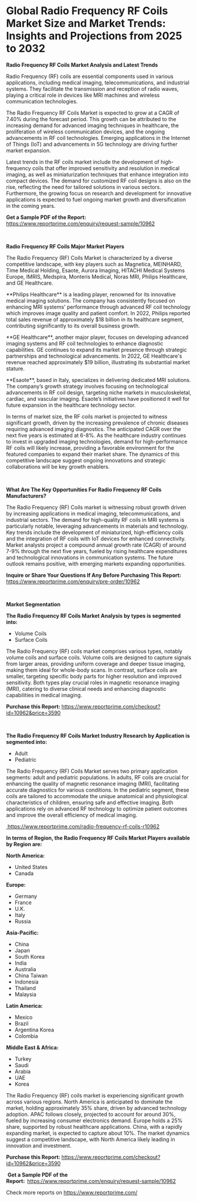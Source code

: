 <p><h1>Global Radio Frequency RF Coils Market Size and Market Trends: Insights and Projections from 2025 to 2032</h1></p><p><strong>Radio Frequency RF Coils Market Analysis and Latest Trends</strong></p>
<p><p>Radio Frequency (RF) coils are essential components used in various applications, including medical imaging, telecommunications, and industrial systems. They facilitate the transmission and reception of radio waves, playing a critical role in devices like MRI machines and wireless communication technologies.</p><p>The Radio Frequency RF Coils Market is expected to grow at a CAGR of 7.40% during the forecast period. This growth can be attributed to the increasing demand for advanced imaging techniques in healthcare, the proliferation of wireless communication devices, and the ongoing advancements in RF coil technologies. Emerging applications in the Internet of Things (IoT) and advancements in 5G technology are driving further market expansion.</p><p>Latest trends in the RF coils market include the development of high-frequency coils that offer improved sensitivity and resolution in medical imaging, as well as miniaturization techniques that enhance integration into compact devices. The demand for customized RF coil designs is also on the rise, reflecting the need for tailored solutions in various sectors. Furthermore, the growing focus on research and development for innovative applications is expected to fuel ongoing market growth and diversification in the coming years.</p></p>
<p><strong>Get a Sample PDF of the Report:&nbsp;</strong> <a href="https://www.reportprime.com/enquiry/request-sample/10962?utm_campaign=3137&utm_medium=2&utm_source=Github&utm_content=ia&utm_term=20032025&utm_id=radio-frequency-rf-coils">https://www.reportprime.com/enquiry/request-sample/10962</a></p>
<p>&nbsp;</p>
<p><strong>Radio Frequency RF Coils Major Market Players</strong></p>
<p><p>The Radio Frequency (RF) Coils Market is characterized by a diverse competitive landscape, with key players such as Magnetica, MEINHARD, Time Medical Holding, Esaote, Aurora Imaging, HITACHI Medical Systems Europe, IMRIS, Medspira, Monteris Medical, Noras MRI, Philips Healthcare, and GE Healthcare.</p><p>**Philips Healthcare** is a leading player, renowned for its innovative medical imaging solutions. The company has consistently focused on enhancing MRI systems' performance through advanced RF coil technology which improves image quality and patient comfort. In 2022, Philips reported total sales revenue of approximately $18 billion in its healthcare segment, contributing significantly to its overall business growth.</p><p>**GE Healthcare**, another major player, focuses on developing advanced imaging systems and RF coil technologies to enhance diagnostic capabilities. GE continues to expand its market presence through strategic partnerships and technological advancements. In 2022, GE Healthcare's revenue reached approximately $19 billion, illustrating its substantial market stature.</p><p>**Esaote**, based in Italy, specializes in delivering dedicated MRI solutions. The company’s growth strategy involves focusing on technological advancements in RF coil design, targeting niche markets in musculoskeletal, cardiac, and vascular imaging. Esaote’s initiatives have positioned it well for future expansion in the healthcare technology sector.</p><p>In terms of market size, the RF coils market is projected to witness significant growth, driven by the increasing prevalence of chronic diseases requiring advanced imaging diagnostics. The anticipated CAGR over the next five years is estimated at 6-8%. As the healthcare industry continues to invest in upgraded imaging technologies, demand for high-performance RF coils will likely increase, providing a favorable environment for the featured companies to expand their market share. The dynamics of this competitive landscape suggest ongoing innovations and strategic collaborations will be key growth enablers.</p></p>
<p>&nbsp;</p>
<p><strong>What Are The Key Opportunities For Radio Frequency RF Coils Manufacturers?</strong></p>
<p><p>The Radio Frequency (RF) Coils market is witnessing robust growth driven by increasing applications in medical imaging, telecommunications, and industrial sectors. The demand for high-quality RF coils in MRI systems is particularly notable, leveraging advancements in materials and technology. Key trends include the development of miniaturized, high-efficiency coils and the integration of RF coils with IoT devices for enhanced connectivity. Market analysts project a compound annual growth rate (CAGR) of around 7-9% through the next five years, fueled by rising healthcare expenditures and technological innovations in communication systems. The future outlook remains positive, with emerging markets expanding opportunities.</p></p>
<p><strong>Inquire or Share Your Questions If Any Before Purchasing This Report:</strong> <a href="https://www.reportprime.com/enquiry/pre-order/10962?utm_campaign=3137&utm_medium=2&utm_source=Github&utm_content=ia&utm_term=20032025&utm_id=radio-frequency-rf-coils">https://www.reportprime.com/enquiry/pre-order/10962</a></p>
<p>&nbsp;</p>
<p><strong>Market Segmentation</strong></p>
<p><strong>The Radio Frequency RF Coils Market Analysis by types is segmented into:</strong></p>
<p><ul><li>Volume Coils</li><li>Surface Coils</li></ul></p>
<p><p>The Radio Frequency (RF) coils market comprises various types, notably volume coils and surface coils. Volume coils are designed to capture signals from larger areas, providing uniform coverage and deeper tissue imaging, making them ideal for whole-body scans. In contrast, surface coils are smaller, targeting specific body parts for higher resolution and improved sensitivity. Both types play crucial roles in magnetic resonance imaging (MRI), catering to diverse clinical needs and enhancing diagnostic capabilities in medical imaging.</p></p>
<p><strong>Purchase this Report:&nbsp;</strong><a href="https://www.reportprime.com/checkout?id=10962&price=3590&utm_campaign=3137&utm_medium=2&utm_source=Github&utm_content=ia&utm_term=20032025&utm_id=radio-frequency-rf-coils">https://www.reportprime.com/checkout?id=10962&price=3590</a></p>
<p>&nbsp;</p>
<p><strong>The Radio Frequency RF Coils Market Industry Research by Application is segmented into:</strong></p>
<p><ul><li>Adult</li><li>Pediatric</li></ul></p>
<p><p>The Radio Frequency (RF) Coils Market serves two primary application segments: adult and pediatric populations. In adults, RF coils are crucial for enhancing the quality of magnetic resonance imaging (MRI), facilitating accurate diagnostics for various conditions. In the pediatric segment, these coils are tailored to accommodate the unique anatomical and physiological characteristics of children, ensuring safe and effective imaging. Both applications rely on advanced RF technology to optimize patient outcomes and improve the overall efficiency of medical imaging.</p></p>
<p><a href="https://www.reportprime.com/radio-frequency-rf-coils-r10962?utm_campaign=3137&utm_medium=2&utm_source=Github&utm_content=ia&utm_term=20032025&utm_id=radio-frequency-rf-coils">&nbsp;https://www.reportprime.com/radio-frequency-rf-coils-r10962</a></p>
<p><strong>In terms of Region, the Radio Frequency RF Coils Market Players available by Region are:</strong></p>
<p>
    <p> <strong> North America: </strong>
        <ul>
            <li>United States</li>
            <li>Canada</li>
        </ul>
        </p> 
    <p> <strong> Europe: </strong>
        <ul>
            <li>Germany</li>
            <li>France</li>
            <li>U.K.</li>
            <li>Italy</li>
            <li>Russia</li>
        </ul>
        </p> 
    <p> <strong> Asia-Pacific: </strong>
        <ul>
            <li>China</li>
            <li>Japan</li>
            <li>South Korea</li>
            <li>India</li>
            <li>Australia</li>
            <li>China Taiwan</li>
            <li>Indonesia</li>
            <li>Thailand</li>
            <li>Malaysia</li>
        </ul>
        </p> 
    <p> <strong> Latin America: </strong>
        <ul>
            <li>Mexico</li>
            <li>Brazil</li>
            <li>Argentina Korea</li>
            <li>Colombia</li>
        </ul>
        </p> 
    <p> <strong> Middle East & Africa: </strong>
        <ul>
            <li>Turkey</li>
            <li>Saudi</li>
            <li>Arabia</li>
            <li>UAE</li>
            <li>Korea</li>
        </ul>
    </p>
    </p>
<p><p>The Radio Frequency (RF) coils market is experiencing significant growth across various regions. North America is anticipated to dominate the market, holding approximately 35% share, driven by advanced technology adoption. APAC follows closely, projected to account for around 30%, fueled by increasing consumer electronics demand. Europe holds a 25% share, supported by robust healthcare applications. China, with a rapidly expanding market, is expected to capture about 10%. The market dynamics suggest a competitive landscape, with North America likely leading in innovation and investment.</p></p>
<p><strong>Purchase this Report: </strong><a href="https://www.reportprime.com/checkout?id=10962&price=3590&utm_campaign=3137&utm_medium=2&utm_source=Github&utm_content=ia&utm_term=20032025&utm_id=radio-frequency-rf-coils">https://www.reportprime.com/checkout?id=10962&price=3590</a></p>
<p>&nbsp;<strong>Get a Sample PDF of the Report:&nbsp;&nbsp;</strong><a href="https://www.reportprime.com/enquiry/request-sample/10962?utm_campaign=3137&utm_medium=2&utm_source=Github&utm_content=ia&utm_term=20032025&utm_id=radio-frequency-rf-coils">https://www.reportprime.com/enquiry/request-sample/10962</a></p>
<p><strong></strong></p>
<p>Check more reports on <a href="https://www.reportprime.com/?utm_campaign=3137&utm_medium=2&utm_source=Github&utm_content=ia&utm_term=20032025&utm_id=radio-frequency-rf-coils">https://www.reportprime.com/</a></p>